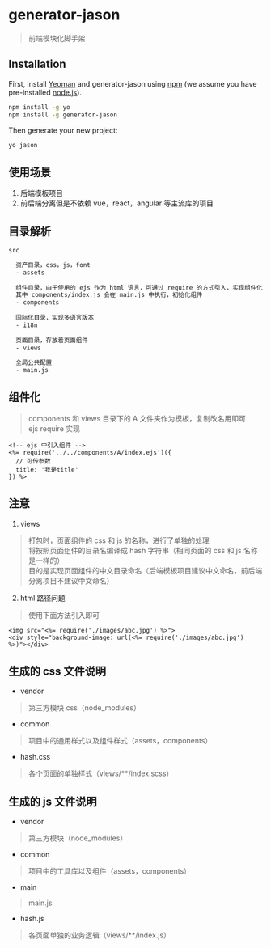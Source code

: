 # generator-jason
> 前端模块化脚手架

## Installation

First, install [Yeoman](http://yeoman.io) and generator-jason using [npm](https://www.npmjs.com/) (we assume you have pre-installed [node.js](https://nodejs.org/)).

```bash
npm install -g yo
npm install -g generator-jason
```

Then generate your new project:

```bash
yo jason
```

## 使用场景
1. 后端模板项目
2. 前后端分离但是不依赖 vue，react，angular 等主流库的项目

## 目录解析
```bash
src

  资产目录，css，js，font
  - assets
  
  组件目录，由于使用的 ejs 作为 html 语言，可通过 require 的方式引入，实现组件化
  其中 components/index.js 会在 main.js 中执行，初始化组件
  - components
  
  国际化目录，实现多语言版本
  - i18n
  
  页面目录，存放着页面组件
  - views
  
  全局公共配置
  - main.js
```

## 组件化
> components 和 views 目录下的 A 文件夹作为模板，复制改名用即可 <br/>
> ejs require 实现

```ejs
<!-- ejs 中引入组件 -->
<%= require('../../components/A/index.ejs')({
  // 可传参数
  title: '我是title'
}) %>
```

## 注意

1. views
> 打包时，页面组件的 css 和 js 的名称，进行了单独的处理 <br/>
> 将按照页面组件的目录名编译成 hash 字符串（相同页面的 css 和 js 名称是一样的）<br/>
> 目的是实现页面组件的中文目录命名（后端模板项目建议中文命名，前后端分离项目不建议中文命名）

2. html 路径问题
> 使用下面方法引入即可

```ejs
<img src="<%= require('./images/abc.jpg') %>">
<div style="background-image: url(<%= require('./images/abc.jpg') %>)"></div>
```

## 生成的 css 文件说明

+ vendor
> 第三方模块 css（node_modules）

+ common
> 项目中的通用样式以及组件样式（assets，components）

+ hash.css
> 各个页面的单独样式（views/**/index.scss）

## 生成的 js 文件说明

+ vendor
> 第三方模块（node_modules）

+ common
> 项目中的工具库以及组件（assets，components）

+ main
> main.js

+ hash.js
> 各页面单独的业务逻辑（views/**/index.js）

